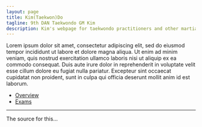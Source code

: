 ```yaml
---
layout: page
title: Kim(Taekwon)Do
tagline: 9th DAN Taekwondo GM Kim  
description: Kim's webpage for taekwondo practitioners and other martial artists 
---
```


Lorem ipsum dolor sit amet, consectetur adipiscing elit, sed do eiusmod tempor incididunt ut labore et dolore magna aliqua. Ut enim ad minim veniam, quis nostrud exercitation ullamco laboris nisi ut aliquip ex ea commodo consequat. Duis aute irure dolor in reprehenderit in voluptate velit esse cillum dolore eu fugiat nulla pariatur. Excepteur sint occaecat cupidatat non proident, sunt in culpa qui officia deserunt mollit anim id est laborum.

- [Overview](pages/overview.html)
- [Exams](pages/exams.html)


---

The source for this...
